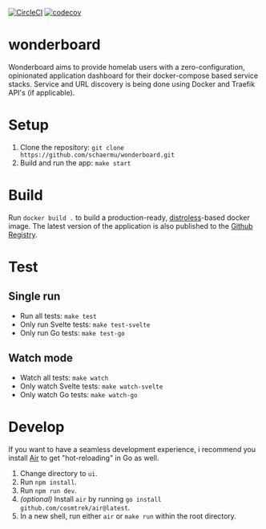 [![CircleCI](https://circleci.com/gh/schaermu/wonderboard/tree/main.svg?style=shield)](https://circleci.com/gh/schaermu/wonderboard/tree/main)
[![codecov](https://codecov.io/gh/schaermu/wonderboard/branch/main/graph/badge.svg?token=QC1WL6JQTQ)](https://codecov.io/gh/schaermu/wonderboard)
# wonderboard
Wonderboard aims to provide homelab users with a zero-configuration, opinionated application dashboard for their docker-compose based service stacks. Service and URL discovery is being done using Docker and Traefik API's (if applicable).

# Setup
1. Clone the repository: `git clone https://github.com/schaermu/wonderboard.git`
2. Build and run the app: `make start`

# Build
Run `docker build .` to build a production-ready, [distroless](https://github.com/GoogleContainerTools/distroless)-based docker image. The latest version of the application is also published to the [Github Registry](https://github.com/schaermu/wonderboard/pkgs/container/wonderboard).

# Test
## Single run
* Run all tests: `make test`
* Only run Svelte tests: `make test-svelte`
* Only run Go tests: `make test-go`

## Watch mode
* Watch all tests: `make watch`
* Only watch Svelte tests: `make watch-svelte`
* Only watch Go tests: `make watch-go`

# Develop
If you want to have a seamless development experience, i recommend you install [Air](https://github.com/cosmtrek/air) to get "hot-reloading" in Go as well.
1) Change directory to `ui`.
2) Run `npm install`.
3) Run `npm run dev`.
4) *(optional)* Install `air` by running `go install github.com/cosmtrek/air@latest`.
4) In a new shell, run either `air` or `make run` within the root directory.